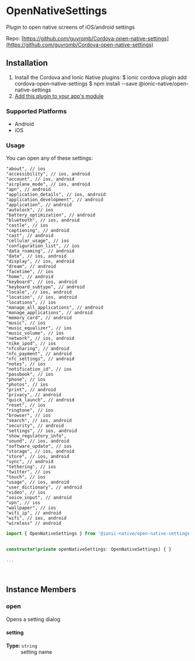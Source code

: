 # OpenNativeSettings 


Plugin to open native screens of iOS/android settings

Repo: [https://github.com/guyromb/Cordova-open-native-settings](https://github.com/guyromb/Cordova-open-native-settings)



## Installation 

<ol>
<li>Install the Cordova and Ionic Native plugins:
<code-block language="shell">$ ionic cordova plugin add cordova-open-native-settings
$ npm install --save @ionic-native/open-native-settings
</code-block>
</li>
<li><a href="/docs/native/#Add_Plugins_to_Your_App_Module">Add this plugin to your app's module</a></li>
</ol>



### Supported Platforms

* Android
* iOS




### Usage


You can open any of these settings:
```
"about", // ios
"accessibility", // ios, android
"account", // ios, android
"airplane_mode", // ios, android
"apn", // android
"application_details", // ios, android
"application_development", // android
"application", // android
"autolock", // ios
"battery_optimization", // android
"bluetooth", // ios, android
"castle", // ios
"captioning", // android
"cast", // android
"cellular_usage", // ios
"configuration_list", // ios
"data_roaming", // android
"date", // ios, android
"display", // ios, android
"dream", // android
"facetime", // ios
"home", // android
"keyboard", // ios, android
"keyboard_subtype", // android
"locale", // ios, android
"location", // ios, android
"locations", // ios
"manage_all_applications", // android
"manage_applications", // android
"memory_card", // android
"music", // ios
"music_equalizer", // ios
"music_volume", // ios
"network", // ios, android
"nike_ipod", // ios
"nfcsharing", // android
"nfc_payment", // android
"nfc_settings", // android
"notes", // ios
"notification_id", // ios
"passbook", // ios
"phone", // ios
"photos", // ios
"print", // android
"privacy", // android
"quick_launch", // android
"reset", // ios
"ringtone", // ios
"browser", // ios
"search", // ios, android
"security", // android
"settings", // ios, android
"show_regulatory_info",
"sound", // ios, android
"software_update", // ios
"storage", // ios, android
"store", // ios, android
"sync", // android
"tethering", // ios
"twitter", // ios
"touch", // ios
"usage", // ios, android
"user_dictionary", // android
"video", // ios
"voice_input", // android
"vpn", // ios
"wallpaper", // ios
"wifi_ip", // android
"wifi", // ios, android
"wireless" // android
```
```typescript
import { OpenNativeSettings } from '@ionic-native/open-native-settings';


constructor(private openNativeSettings: OpenNativeSettings) { }

...


```




<p><br></p>

## Instance Members

### open

Opens a setting dialog

<dl>
<dt><h4>setting</h4><strong>Type: </strong><code>string</code></dt>
<dd>setting name</dd>
</dl>

<p><br></p>

